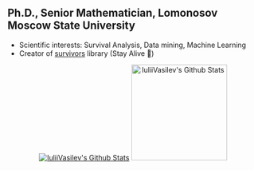 ## Ph.D., Senior Mathematician, Lomonosov Moscow State University

- Scientific interests: Survival Analysis, Data mining, Machine Learning
- Creator of [survivors](https://github.com/iuliivasilev/dev-survivors) library (Stay Alive 🌟)

<!-- ![Iulii's GitHub stats](https://github-readme-stats.vercel.app/api?username=iuliivasilev&show_icons=true&theme=dark) -->

<!-- <p align="center">
    ![GitHub Streak](https://github-readme-streak-stats.herokuapp.com/?user=iuliivasilev&theme=dark)](https://git.io/streak-stats)
    ![](https://github-profile-summary-cards.vercel.app/api/cards/stats?username=iuliivasilev&theme=solarized_dark)
</p> -->

<p align="center">
  <a href="https://git.io/streak-stats"><img alt="IuliiVasilev's Github Stats" src="https://github-readme-streak-stats.herokuapp.com/?user=iuliivasilev&theme=dark"/></a>
  <a href="https://github-profile-summary-cards.vercel.app/api/cards/stats?username=iuliivasilev&theme=solarized_dark"><img alt="IuliiVasilev's Github Stats" src="https://github-profile-summary-cards.vercel.app/api/cards/stats?username=iuliivasilev&theme=solarized_dark" height="192px"/></a>
</p>

<!-- [![trophy](https://github-profile-trophy.vercel.app/?username=iuliivasilev)](https://github.com/iuliivasilev/github-profile-trophy) -->

<!--
Links:
1. https://docs.github.com/ru/account-and-profile/setting-up-and-managing-your-github-profile/customizing-your-profile/managing-your-profile-readme#about-your-profile-readme
2. https://habr.com/ru/articles/649363/
-->
